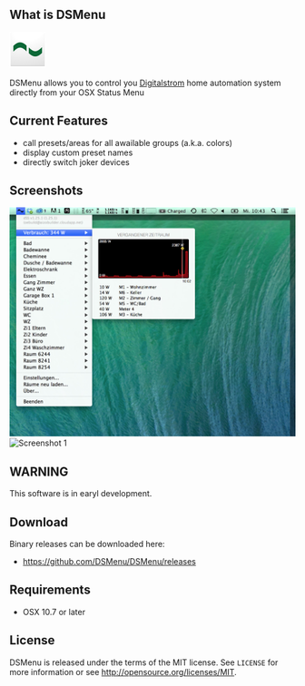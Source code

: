 What is DSMenu
-------
<img src="https://raw.githubusercontent.com/DSMenu/DSMenu/master/screenshots/Icon.png" alt="Icon" style="width:64px;"/>


DSMenu allows you to control you [Digitalstrom](https://www.digitalstrom.com) home automation system directly from your OSX Status Menu

Current Features
-------

* call presets/areas for all awailable groups (a.k.a. colors)
* display custom preset names
* directly switch joker devices


Screenshots
-------

![Screenshot 2](https://raw.githubusercontent.com/DSMenu/DSMenu/master/screenshots/DSMenu_beta0.3.5.jpg)
![Screenshot 1](https://raw.githubusercontent.com/DSMenu/DSMenu/master/screenshots/DSMenu_beta0.2.png)


WARNING
-------

This software is in earyl development.

Download
-------

Binary releases can be downloaded here:

* https://github.com/DSMenu/DSMenu/releases


Requirements
-------

- OSX 10.7 or later


License
-------

DSMenu is released under the terms of the MIT license. See `LICENSE` for more
information or see http://opensource.org/licenses/MIT.
